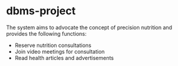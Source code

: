 # dbms-project
The system aims to advocate the concept of precision nutrition and provides the following functions:
- Reserve nutrition consultations
- Join video meetings for consultation
- Read health articles and advertisements
